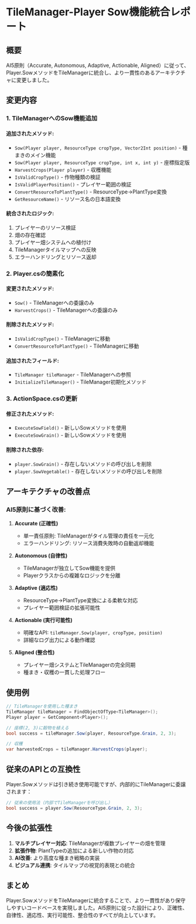 # TileManager-Player Sow機能統合レポート

## 概要

AI5原則（Accurate, Autonomous, Adaptive, Actionable, Aligned）に従って、Player.SowメソッドをTileManagerに統合し、より一貫性のあるアーキテクチャに変更しました。

## 変更内容

### 1. TileManagerへのSow機能追加

#### 追加されたメソッド:
- `Sow(Player player, ResourceType cropType, Vector2Int position)` - 種まきのメイン機能
- `Sow(Player player, ResourceType cropType, int x, int y)` - 座標指定版
- `HarvestCrops(Player player)` - 収穫機能
- `IsValidCropType()` - 作物種類の検証
- `IsValidPlayerPosition()` - プレイヤー範囲の検証
- `ConvertResourceToPlantType()` - ResourceType→PlantType変換
- `GetResourceName()` - リソース名の日本語変換

#### 統合されたロジック:
1. プレイヤーのリソース検証
2. 畑の存在確認
3. プレイヤー畑システムへの植付け
4. TileManagerタイルマップへの反映
5. エラーハンドリングとリソース返却

### 2. Player.csの簡素化

#### 変更されたメソッド:
- `Sow()` - TileManagerへの委譲のみ
- `HarvestCrops()` - TileManagerへの委譲のみ

#### 削除されたメソッド:
- `IsValidCropType()` - TileManagerに移動
- `ConvertResourceToPlantType()` - TileManagerに移動

#### 追加されたフィールド:
- `TileManager tileManager` - TileManagerへの参照
- `InitializeTileManager()` - TileManager初期化メソッド

### 3. ActionSpace.csの更新

#### 修正されたメソッド:
- `ExecuteSowField()` - 新しいSowメソッドを使用
- `ExecuteSowGrain()` - 新しいSowメソッドを使用

#### 削除された依存:
- `player.SowGrain()` - 存在しないメソッドの呼び出しを削除
- `player.SowVegetable()` - 存在しないメソッドの呼び出しを削除

## アーキテクチャの改善点

### AI5原則に基づく改善:

1. **Accurate (正確性)**
   - 単一責任原則: TileManagerがタイル管理の責任を一元化
   - エラーハンドリング: リソース消費失敗時の自動返却機能

2. **Autonomous (自律性)**
   - TileManagerが独立してSow機能を提供
   - Playerクラスからの複雑なロジックを分離

3. **Adaptive (適応性)**
   - ResourceType→PlantType変換による柔軟な対応
   - プレイヤー範囲検証の拡張可能性

4. **Actionable (実行可能性)**
   - 明確なAPI: `tileManager.Sow(player, cropType, position)`
   - 詳細なログ出力による動作確認

5. **Aligned (整合性)**
   - プレイヤー畑システムとTileManagerの完全同期
   - 種まき・収穫の一貫した処理フロー

## 使用例

```csharp
// TileManagerを使用した種まき
TileManager tileManager = FindObjectOfType<TileManager>();
Player player = GetComponent<Player>();

// 座標(2, 3)に穀物を植える
bool success = tileManager.Sow(player, ResourceType.Grain, 2, 3);

// 収穫
var harvestedCrops = tileManager.HarvestCrops(player);
```

## 従来のAPIとの互換性

Player.Sowメソッドは引き続き使用可能ですが、内部的にTileManagerに委譲されます：

```csharp
// 従来の使用法（内部でTileManagerを呼び出し）
bool success = player.Sow(ResourceType.Grain, 2, 3);
```

## 今後の拡張性

1. **マルチプレイヤー対応**: TileManagerが複数プレイヤーの畑を管理
2. **拡張作物**: PlantTypeの追加による新しい作物の対応
3. **AI改善**: より高度な種まき戦略の実装
4. **ビジュアル連携**: タイルマップの視覚的表現との統合

## まとめ

Player.SowメソッドをTileManagerに統合することで、より一貫性があり保守しやすいコードベースを実現しました。AI5原則に従った設計により、正確性、自律性、適応性、実行可能性、整合性のすべてが向上しています。